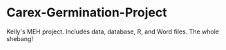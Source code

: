 # Carex-Germination-Project
Kelly's MEH project.  Includes data, database, R, and Word files.  The whole shebang!
